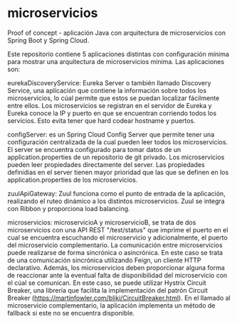 # microservicios
Proof of concept - aplicación Java con arquitectura de microservicios con Spring Boot y Spring Cloud.

Este repositorio contiene 5 aplicaciones distintas con configuración mínima para mostrar una arquitectura de microservicios mínima.
Las aplicaciones son:

eurekaDiscoveryService: Eureka Server o también llamado Discovery Service, una aplicación que contiene la información sobre todos los microservicios, lo cúal permite que estos se puedan localizar fácilmente entre ellos. Los microservicios se registran en el servidor de Eureka y Eureka conoce la IP y puerto en que se encuentran corriendo todos los servicios. Esto evita tener que hard codear hostname y puertos.

configServer: es un Spring Cloud Config Server que permite tener una configuración centralizada de la cual pueden leer todos los microservicios. El server se encuentra configurado para tomar datos de un application.properties de un repositorio de git privado. Los microservicios pueden leer propiedades directamente del server. Las propiedades definidias en el server tienen mayor prioridad que las que se definen en los application.properties de los microservicios. 

zuulApiGateway: Zuul funciona como el punto de entrada de la aplicación, realizando el ruteo dinámico a los distintos microservicios. Zuul se integra con Ribbon y proporciona load 
balancing.

microservicios: microservicioA y microservicioB, se trata de dos microservicios con una API REST "/test/status" que imprime el puerto en el cual se encuentra escuchando el microservicio y adicionalmente, el puerto del microservicio complementario.
La comunicación entre microservicios puede realizarse de forma sincrónica o asincrónica. En este caso se trata de una comunicación sincrónica utilizando Feign, un cliente HTTP declarativo. Además, los microservicios deben proporcionar alguna forma de reaccionar ante la eventual falta de disponibilidad del microservicio con el cúal se comunican. En este caso, se puede utilizar Hystrix Circuit Breaker, una librería que facilita la implementación del patrón Circuit Breaker (https://martinfowler.com/bliki/CircuitBreaker.html). En el llamado al microservicio complementario, la aplicación implementa un método de fallback si este no se encuentra disponible. 

